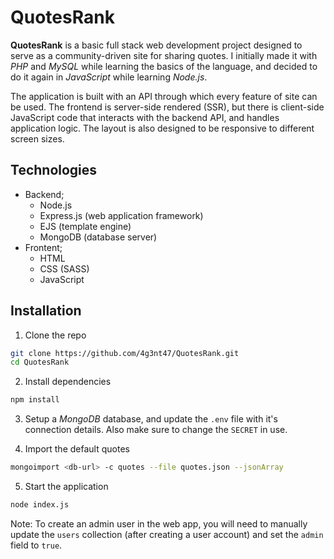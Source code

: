 # QuotesRank

**QuotesRank** is a basic full stack web development project designed to serve as a community-driven site for sharing quotes. I initially made it with *PHP* and *MySQL* while learning the basics of the language, and decided to do it again in *JavaScript* while learning *Node.js*.

The application is built with an API through which every feature of site can be used. The frontend is server-side rendered (SSR), but there is client-side JavaScript code that interacts with the backend API, and handles application logic. The layout is also designed to be responsive to different screen sizes.

## Technologies

- Backend;
  - Node.js
  - Express.js (web application framework)
  - EJS (template engine)
  - MongoDB (database server)
- Frontent;
  - HTML
  - CSS (SASS)
  - JavaScript

## Installation

1. Clone the repo

```bash
git clone https://github.com/4g3nt47/QuotesRank.git
cd QuotesRank
```

2. Install dependencies

```bash
npm install
```

3. Setup a *MongoDB* database, and update the `.env` file with it's connection details. Also make sure to change the `SECRET` in use.

4. Import the default quotes

```bash
mongoimport <db-url> -c quotes --file quotes.json --jsonArray
```

5. Start the application

```bash
node index.js
```

Note: To create an admin user in the web app, you will need to manually update the `users` collection (after creating a user account) and set the `admin` field to `true`.
